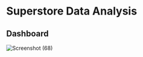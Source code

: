 # Superstore Data Analysis

## Dashboard

![Screenshot (68)](https://github.com/rajan2133/FINANCE-Data-Analysis/assets/125083834/1353bc40-20ed-4563-b13a-a62e9cdaa665)
 
